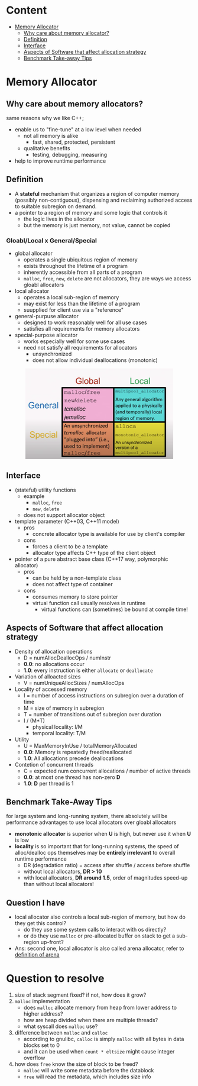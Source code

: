 # Content

- [Memory Allocator](#memory-allocator)
    - [Why care about memory allocator?](#why-care-about-memory-allocators)
    - [Definition](#definition)
    - [Interface](#interface)
    - [Aspects of Software that affect allocation strategy](#aspects-of-software-that-affect-allocation-strategy)
    - [Benchmark Take-away Tips](#benchmark-take-away-tips)


# Memory Allocator

## Why care about memory allocators?

same reasons why we like C++;
- enable us to "fine-tune" at a low level when needed
    - not all memory is alike
        - fast, shared, protected, persistent
    - qualitative benefits
        - testing, debugging, measuring
- help to improve runtime performance

## Definition

- A __stateful__ mechanism that organizes a region of computer memory (possibly non-contiguous), dispensing and reclaiming authorized access to suitable subregion on demand.
- a pointer to a region of memory and some logic that controls it
    - the logic lives in the allocator
    - but the memory is just memory, not value, cannot be copied

### Gloabl/Local x General/Special
- global allocator
    - operates a single ubiquitous region of memory
    - exists throughout the lifetime of a program
    - inherently accessible from all parts of a program
    - `malloc`, `free`, `new`, `delete` are not allocators, they are ways we access gloabl allocators
- local allocator
    - operates a local sub-region of memory
    - may exist for less than the lifetime of a program
    - suupplied for client use via a "reference"
- general-purpuse allocator
    - designed to work reasonably well for all use cases
    - satisfies all requirements for memory allocators
- special-purpose allocator
    - works especially well for some use cases
    - need not satisfy all requirements for allocators
        - unsynchronized
        - does not allow individual deallocations (monotonic)

<div style="text-align:center"><img src="allocator_kinds.png" width="400" alt="Alternate Text" /></div>

## Interface
- (stateful) utility functions
    - example
        - `malloc`, `free`
        - `new`, `delete`
    - does not support allocator object
- template parameter (C++03, C++11 model)
    - pros
        - concrete allocator type is available for use by client's compiler
    - cons
        - forces a client to be a template
        - allocator type affects C++ type of the client object
- pointer of a pure abstract base class (C++17 way, polymorphic allocator)
    - pros
        - can be held by a non-template class
        - does not affect type of container
    - cons
        - consumes memory to store pointer
        - virtual function call usually resolves in runtime
            - virtual functions can (sometimes) be bound at compile time!

## Aspects of Software that affect allocation strategy
- Density of allocation operations
    - D = numAllocDeallocOps / numInstr
    - __0.0__: no allocations occur
    - __1.0__: every instruction is either `allocate` or `deallocate`
- Variation of alloacted sizes
    - V = numUniqueAllocSizes / numAllocOps
- Locality of accessed memory
    - I = number of access instructions on subregion over a duration of time
    - M = size of memory in subregion
    - T = number of transitions out of subregion over duration
    - I / (M*T)
        - physical locality: I/M
        - temporal locality: T/M
- Utility
    - U = MaxMemoryInUse / totalMemoryAllocated
    - __0.0__: Memory is repeatedly freed/reallocated
    - __1.0__: All allocations precede deallocations
- Contetion of concurrent threads
    - C = expected num concurrent allocations / number of active threads
    - __0.0__: at most one thread has non-zero __D__
    - __1.0__: __D__ per thread is 1

## Benchmark Take-Away Tips
for large system and long-running system, there absolutely will be performance advantages to use local allocators over gloabl allocators
- __monotonic allocator__ is superior when __U__ is high, but never use it when __U__ is low
- __locality__ is so important that for long-running systems, the speed of alloc/dealloc ops themselves may be __entirely irrelevant__ to overall runtime performance
    - DR (degradation ratio) = access after shuffle / access before shuffle
    - without local allocators, __DR > 10__
    - with local allocators, __DR around 1.5__, order of magnitudes speed-up than without local allocators!

## Question I have
- local allocator also controls a local sub-region of memory, but how do they get this control?
    - do they use some system calls to interact with os directly?
    - or do they use `malloc` or pre-allocated buffer on stack to get a sub-region up-front?
- Ans: second one, local allocator is also called arena allocator, refer to [definition of arena](https://stackoverflow.com/questions/12825148/what-is-the-meaning-of-the-term-arena-in-relation-to-memory)


# Question to resolve

1. size of stack segment fixed? if not, how does it grow?
2. `malloc` implementation
    - does `malloc` allocate memory from heap from lower address to higher address?
    - how are heap divided when there are multiple threads?
    - what syscall does `malloc` use?
3. difference between `malloc` and `calloc`
    - according to gnulibc, `calloc` is simply `malloc` with all bytes in data blocks set to 0
    - and it can be used when `count * eltsize` might cause integer overflow
4. how does `free` know the size of block to be freed?
    - `malloc` will write some metadata before the datablock
    - `free` will read the metadata, which includes size info